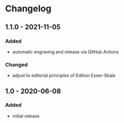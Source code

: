 # Changelog

## 1.1.0 - 2021-11-05

### Added

- automatic engraving and release via GitHub Actions

### Changed

- adjust to editorial principles of Edition Esser-Skala


## 1.0 - 2020-06-08

### Added

- initial release
